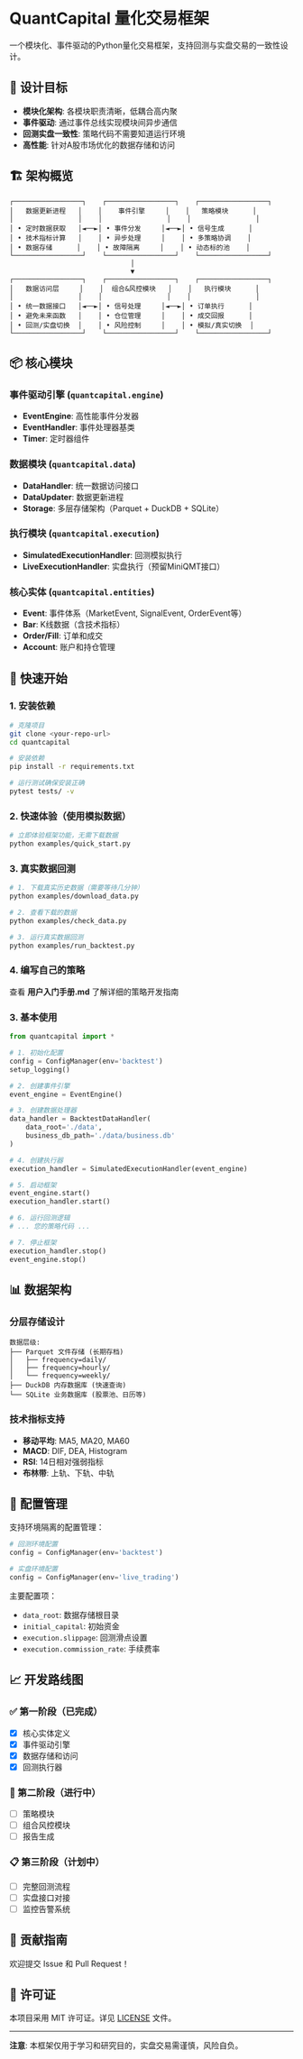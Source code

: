 # QuantCapital 量化交易框架

一个模块化、事件驱动的Python量化交易框架，支持回测与实盘交易的一致性设计。

## 🎯 设计目标

- **模块化架构**: 各模块职责清晰，低耦合高内聚
- **事件驱动**: 通过事件总线实现模块间异步通信  
- **回测实盘一致性**: 策略代码不需要知道运行环境
- **高性能**: 针对A股市场优化的数据存储和访问

## 🏗️ 架构概览

```
┌─────────────────┐    ┌─────────────────┐    ┌─────────────────┐
│   数据更新进程   │    │    事件引擎     │    │   策略模块      │
│                │    │                │    │                │
│ • 定时数据获取   │◄──►│ • 事件分发     │◄──►│ • 信号生成      │
│ • 技术指标计算   │    │ • 异步处理     │    │ • 多策略协调    │
│ • 数据存储      │    │ • 故障隔离     │    │ • 动态标的池    │
└─────────────────┘    └─────────────────┘    └─────────────────┘
                              │
                              ▼
┌─────────────────┐    ┌─────────────────┐    ┌─────────────────┐
│   数据访问层     │    │  组合&风控模块   │    │   执行模块      │
│                │    │                │    │                │
│ • 统一数据接口   │◄──►│ • 信号处理     │◄──►│ • 订单执行      │
│ • 避免未来函数   │    │ • 仓位管理     │    │ • 成交回报      │
│ • 回测/实盘切换  │    │ • 风险控制     │    │ • 模拟/真实切换  │
└─────────────────┘    └─────────────────┘    └─────────────────┘
```

## 📦 核心模块

### 事件驱动引擎 (`quantcapital.engine`)
- **EventEngine**: 高性能事件分发器
- **EventHandler**: 事件处理器基类
- **Timer**: 定时器组件

### 数据模块 (`quantcapital.data`)
- **DataHandler**: 统一数据访问接口
- **DataUpdater**: 数据更新进程
- **Storage**: 多层存储架构（Parquet + DuckDB + SQLite）

### 执行模块 (`quantcapital.execution`) 
- **SimulatedExecutionHandler**: 回测模拟执行
- **LiveExecutionHandler**: 实盘执行（预留MiniQMT接口）

### 核心实体 (`quantcapital.entities`)
- **Event**: 事件体系（MarketEvent, SignalEvent, OrderEvent等）
- **Bar**: K线数据（含技术指标）
- **Order/Fill**: 订单和成交
- **Account**: 账户和持仓管理

## 🚀 快速开始

### 1. 安装依赖
```bash
# 克隆项目
git clone <your-repo-url>
cd quantcapital

# 安装依赖
pip install -r requirements.txt

# 运行测试确保安装正确
pytest tests/ -v
```

### 2. 快速体验（使用模拟数据）
```bash
# 立即体验框架功能，无需下载数据
python examples/quick_start.py
```

### 3. 真实数据回测
```bash
# 1. 下载真实历史数据（需要等待几分钟）
python examples/download_data.py

# 2. 查看下载的数据
python examples/check_data.py

# 3. 运行真实数据回测
python examples/run_backtest.py
```

### 4. 编写自己的策略
查看 **用户入门手册.md** 了解详细的策略开发指南

### 3. 基本使用

```python
from quantcapital import *

# 1. 初始化配置
config = ConfigManager(env='backtest')
setup_logging()

# 2. 创建事件引擎
event_engine = EventEngine()

# 3. 创建数据处理器
data_handler = BacktestDataHandler(
    data_root='./data',
    business_db_path='./data/business.db'
)

# 4. 创建执行器
execution_handler = SimulatedExecutionHandler(event_engine)

# 5. 启动框架
event_engine.start()
execution_handler.start()

# 6. 运行回测逻辑
# ... 您的策略代码 ...

# 7. 停止框架
execution_handler.stop()
event_engine.stop()
```

## 📊 数据架构

### 分层存储设计

```
数据层级:
├── Parquet 文件存储 (长期存档)
│   ├── frequency=daily/
│   ├── frequency=hourly/
│   └── frequency=weekly/
├── DuckDB 内存数据库 (快速查询)
└── SQLite 业务数据库 (股票池、日历等)
```

### 技术指标支持

- **移动平均**: MA5, MA20, MA60
- **MACD**: DIF, DEA, Histogram  
- **RSI**: 14日相对强弱指标
- **布林带**: 上轨、下轨、中轨

## 🔧 配置管理

支持环境隔离的配置管理：

```python
# 回测环境配置
config = ConfigManager(env='backtest')

# 实盘环境配置  
config = ConfigManager(env='live_trading')
```

主要配置项：
- `data_root`: 数据存储根目录
- `initial_capital`: 初始资金
- `execution.slippage`: 回测滑点设置
- `execution.commission_rate`: 手续费率

## 📈 开发路线图

### ✅ 第一阶段（已完成）
- [x] 核心实体定义
- [x] 事件驱动引擎
- [x] 数据存储和访问
- [x] 回测执行器

### 🚧 第二阶段（进行中）
- [ ] 策略模块
- [ ] 组合风控模块  
- [ ] 报告生成

### 📋 第三阶段（计划中）
- [ ] 完整回测流程
- [ ] 实盘接口对接
- [ ] 监控告警系统

## 🤝 贡献指南

欢迎提交 Issue 和 Pull Request！

## 📄 许可证

本项目采用 MIT 许可证。详见 [LICENSE](LICENSE) 文件。

---

**注意**: 本框架仅用于学习和研究目的，实盘交易需谨慎，风险自负。